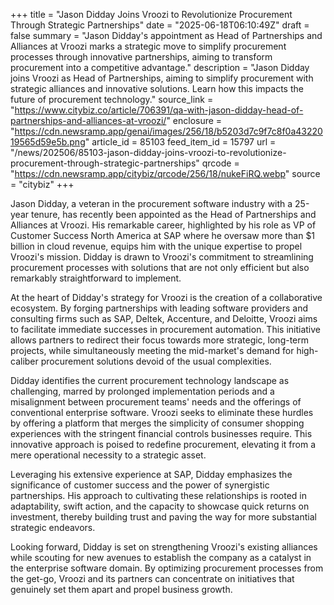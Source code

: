 +++
title = "Jason Didday Joins Vroozi to Revolutionize Procurement Through Strategic Partnerships"
date = "2025-06-18T06:10:49Z"
draft = false
summary = "Jason Didday's appointment as Head of Partnerships and Alliances at Vroozi marks a strategic move to simplify procurement processes through innovative partnerships, aiming to transform procurement into a competitive advantage."
description = "Jason Didday joins Vroozi as Head of Partnerships, aiming to simplify procurement with strategic alliances and innovative solutions. Learn how this impacts the future of procurement technology."
source_link = "https://www.citybiz.co/article/706391/qa-with-jason-didday-head-of-partnerships-and-alliances-at-vroozi/"
enclosure = "https://cdn.newsramp.app/genai/images/256/18/b5203d7c9f7c8f0a4322019565d59e5b.png"
article_id = 85103
feed_item_id = 15797
url = "/news/202506/85103-jason-didday-joins-vroozi-to-revolutionize-procurement-through-strategic-partnerships"
qrcode = "https://cdn.newsramp.app/citybiz/qrcode/256/18/nukeFiRQ.webp"
source = "citybiz"
+++

<p>Jason Didday, a veteran in the procurement software industry with a 25-year tenure, has recently been appointed as the Head of Partnerships and Alliances at Vroozi. His remarkable career, highlighted by his role as VP of Customer Success North America at SAP where he oversaw more than $1 billion in cloud revenue, equips him with the unique expertise to propel Vroozi's mission. Didday is drawn to Vroozi's commitment to streamlining procurement processes with solutions that are not only efficient but also remarkably straightforward to implement.</p><p>At the heart of Didday's strategy for Vroozi is the creation of a collaborative ecosystem. By forging partnerships with leading software providers and consulting firms such as SAP, Deltek, Accenture, and Deloitte, Vroozi aims to facilitate immediate successes in procurement automation. This initiative allows partners to redirect their focus towards more strategic, long-term projects, while simultaneously meeting the mid-market's demand for high-caliber procurement solutions devoid of the usual complexities.</p><p>Didday identifies the current procurement technology landscape as challenging, marred by prolonged implementation periods and a misalignment between procurement teams' needs and the offerings of conventional enterprise software. Vroozi seeks to eliminate these hurdles by offering a platform that merges the simplicity of consumer shopping experiences with the stringent financial controls businesses require. This innovative approach is poised to redefine procurement, elevating it from a mere operational necessity to a strategic asset.</p><p>Leveraging his extensive experience at SAP, Didday emphasizes the significance of customer success and the power of synergistic partnerships. His approach to cultivating these relationships is rooted in adaptability, swift action, and the capacity to showcase quick returns on investment, thereby building trust and paving the way for more substantial strategic endeavors.</p><p>Looking forward, Didday is set on strengthening Vroozi's existing alliances while scouting for new avenues to establish the company as a catalyst in the enterprise software domain. By optimizing procurement processes from the get-go, Vroozi and its partners can concentrate on initiatives that genuinely set them apart and propel business growth.</p>